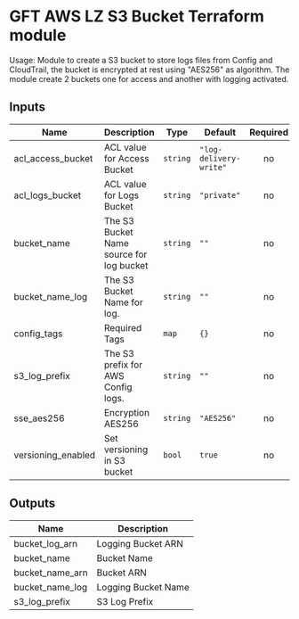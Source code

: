 # GFT AWS LZ S3 Bucket Terraform module

Usage: Module to create a S3 bucket to store logs files from Config and CloudTrail, the bucket is encrypted at rest using "AES256" as algorithm. The module create 2 buckets one for access and another with logging activated.

## Inputs

| Name | Description | Type | Default | Required |
|------|-------------|------|---------|:-----:|
| acl\_access\_bucket | ACL value for Access Bucket | `string` | `"log-delivery-write"` | no |
| acl\_logs\_bucket | ACL value for Logs Bucket | `string` | `"private"` | no |
| bucket\_name | The S3 Bucket Name source for log bucket | `string` | `""` | no |
| bucket\_name\_log | The S3 Bucket Name for log. | `string` | `""` | no |
| config\_tags | Required Tags | `map` | `{}` | no |
| s3\_log\_prefix | The S3 prefix for AWS Config logs. | `string` | `""` | no |
| sse\_aes256 | Encryption AES256 | `string` | `"AES256"` | no |
| versioning\_enabled | Set versioning in S3 bucket | `bool` | `true` | no |

## Outputs

| Name | Description |
|------|-------------|
| bucket\_log\_arn | Logging Bucket ARN |
| bucket\_name | Bucket Name |
| bucket\_name\_arn | Bucket ARN |
| bucket\_name\_log | Logging Bucket Name |
| s3\_log\_prefix | S3 Log Prefix |

